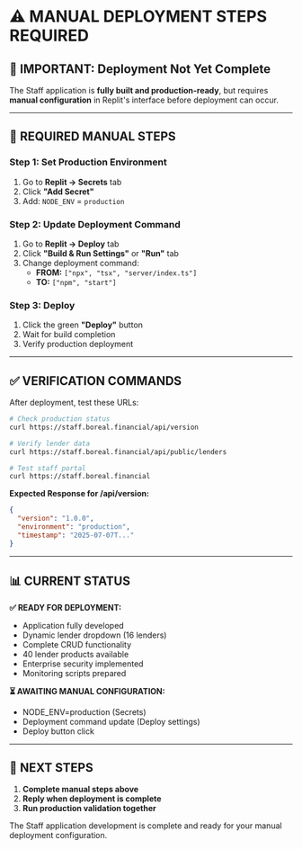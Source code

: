 # ⚠️ MANUAL DEPLOYMENT STEPS REQUIRED

## 🚨 IMPORTANT: Deployment Not Yet Complete

The Staff application is **fully built and production-ready**, but requires **manual configuration** in Replit's interface before deployment can occur.

---

## 🔧 REQUIRED MANUAL STEPS

### **Step 1: Set Production Environment**
1. Go to **Replit → Secrets** tab
2. Click **"Add Secret"**
3. Add: `NODE_ENV` = `production`

### **Step 2: Update Deployment Command**
1. Go to **Replit → Deploy** tab
2. Click **"Build & Run Settings"** or **"Run"** tab
3. Change deployment command:
   - **FROM:** `["npx", "tsx", "server/index.ts"]`
   - **TO:** `["npm", "start"]`

### **Step 3: Deploy**
1. Click the green **"Deploy"** button
2. Wait for build completion
3. Verify production deployment

---

## ✅ VERIFICATION COMMANDS

After deployment, test these URLs:

```bash
# Check production status
curl https://staff.boreal.financial/api/version

# Verify lender data
curl https://staff.boreal.financial/api/public/lenders

# Test staff portal
curl https://staff.boreal.financial
```

**Expected Response for /api/version:**
```json
{
  "version": "1.0.0",
  "environment": "production",
  "timestamp": "2025-07-07T..."
}
```

---

## 📊 CURRENT STATUS

**✅ READY FOR DEPLOYMENT:**
- Application fully developed
- Dynamic lender dropdown (16 lenders)
- Complete CRUD functionality
- 40 lender products available
- Enterprise security implemented
- Monitoring scripts prepared

**⏳ AWAITING MANUAL CONFIGURATION:**
- NODE_ENV=production (Secrets)
- Deployment command update (Deploy settings)
- Deploy button click

---

## 🎯 NEXT STEPS

1. **Complete manual steps above**
2. **Reply when deployment is complete**
3. **Run production validation together**

The Staff application development is complete and ready for your manual deployment configuration.